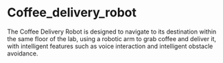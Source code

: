 # Coffee_delivery_robot
The Coffee Delivery Robot is designed to navigate to its destination within the same floor of the lab, using a robotic arm to grab coffee and deliver it, with intelligent features such as voice interaction and intelligent obstacle avoidance.

